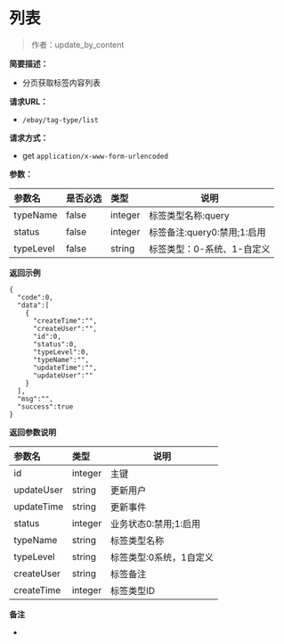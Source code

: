 # 列表

> 作者：update_by_content

**简要描述：** 

- 分页获取标签内容列表

**请求URL：** 
- ` /ebay/tag-type/list `
  
**请求方式：**
- get `application/x-www-form-urlencoded` 

**参数：** 

|参数名|是否必选|类型|说明|
|:----    |:---|:----- |-----   |
|typeName |false  |integer |标签类型名称:query |
|status |false  |integer |标签备注:query0:禁用;1:启用 |
|typeLevel |false  |string |标签类型：0-系统、1-自定义 |

 **返回示例**

``` 
{
  "code":0,
  "data":[
    {
      "createTime":"",
      "createUser":"",
      "id":0,
      "status":0,
      "typeLevel":0,
      "typeName":"",
      "updateTime":"",
      "updateUser":""
    }
  ],
  "msg":"",
  "success":true
}
```

 **返回参数说明** 

|参数名|类型|说明|
|:-----  |:-----|----- |
|id |integer  |主键
|updateUser |string  |更新用户
|updateTime |string  |更新事件
|status |integer  |业务状态0:禁用;1:启用
|typeName |string  |标签类型名称
|typeLevel |string  |标签类型:0系统，1自定义
|createUser |string  |标签备注
|createTime |integer  |标签类型ID

 **备注** 

-